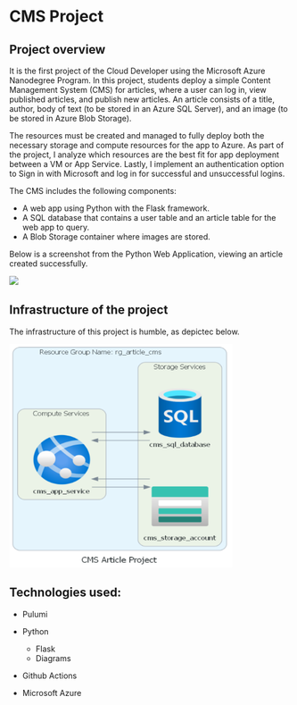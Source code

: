 # CMS Project

## Project overview

It is the first project of the Cloud Developer using the Microsoft Azure Nanodegree Program. In this project, students deploy a simple Content Management System (CMS) for articles, where a user can log in, view published articles, and publish new articles. An article consists of a title, author, body of text (to be stored in an Azure SQL Server), and an image (to be stored in Azure Blob Storage).

The resources must be created and managed to fully deploy both the necessary storage and compute resources for the app to Azure. As part of the project, I analyze which resources are the best fit for app deployment between a VM or App Service. Lastly, I implement an authentication option to Sign in with Microsoft and log in for successful and unsuccessful logins.

The CMS includes the following components:

* A web app using Python with the Flask framework.
* A SQL database that contains a user table and an article table for the web app to query.
* A Blob Storage container where images are stored.

Below is a screenshot from the Python Web Application, viewing an article created successfully.

![](https://video.udacity-data.com/topher/2020/March/5e6f8ed6_article-cms/article-cms.png)

## Infrastructure of the project

The infrastructure of this project is humble, as depictec below.

<img src="diagrams/cms_article_project.png" alt="drawing" height=400 width=400 class=center/>

## Technologies used:

* Pulumi

* Python
  * Flask
  * Diagrams

* Github Actions
* Microsoft Azure


